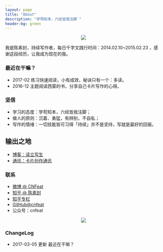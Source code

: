 ```yaml
---
layout: page
title: "About"
description: "学苟知本，六经皆我注脚 "
header-bg: green
---
```



<center>
    <p><img src="http://openmindclub.qiniudn.com/omt/WhiteAvatar.jpg" align="center"></p>
</center>

我是陈素封，持续写作者，每日千字文践行时间：2014.02.10~2015.02.23 ，感谢这段经历，让我成为现在的我。


### 最近在干嘛？




* 2017-02 练习快速阅读，小有成效，秘诀只有一个：多读。
* 2016-12 主题阅读西蒙的书，分享自己卡片写作的心得。


### 坚信


* 学习的态度：学苟知本，六经皆我注脚；
* 做人的原则：沉着、勇猛，有辨别，不自私；
* 写作的情绪：一切技能皆可习得「持续」并不是坚持，写就是最好的回报。



## 输出之地

- [博客：读立写生](www.cnfeat.com)
- [通讯：卡片创作通讯](http://www.mesule.com/)


### 联系


- [微博 @ CNFeat](http://weibo.com/207775270)
- [知乎 @ 陈素封](http://www.zhihu.com/people/Feat)
- [知乎专栏](http://zhuanlan.zhihu.com/cnfeat)
- [GitHub@cnfeat](https://github.com/cnfeat)
- 公众号：cnfeat


<center>
    <p><img src="http://i173.photobucket.com/albums/w63/cnfeat/2015-08-29-2_zpsqj7po8eo.png" align="center"></p>
</center>


### ChangeLog


- 2017-03-05 更新 最近在干嘛？

